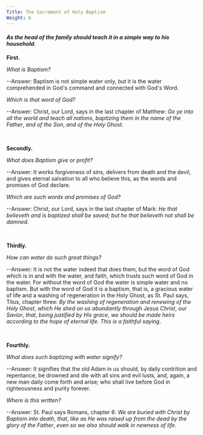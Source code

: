 ```yaml
---
Title: The Sacrament of Holy Baptism
Weight: 6
---
```


#### _As the head of the family should teach it in a simple way to his household._

**First.**

_What is Baptism?_

--Answer: Baptism
is not simple water only, but it is the water comprehended in
God's command and connected with God's Word.

_Which is that word of God?_

--Answer:  Christ, our Lord, says in the last chapter of Matthew: _Go ye into
all the world and teach all nations_, _baptizing them
in the name of the Father_, _and of the Son_, _and
of the Holy Ghost_.

&nbsp;

**Secondly.**

_What does Baptism give or profit?_

--Answer:  It works
forgiveness of sins, delivers from death and the devil, and
gives eternal salvation to all who believe this, as the words
and promises of God declare.

_Which are such words and promises of God?_ 

--Answer: Christ,
our Lord, says in the last chapter of Mark: _He that believeth
and is baptized shall be saved; but he that believeth not shall
be damned_.

&nbsp;

**Thirdly.**

_How can water do such great things?_

--Answer: It is
not the water indeed that does them, but the word of God which
is in and with the water, and faith, which trusts such word
of God in the water. For without the word of God the water is
simple water and no baptism. But with the word of God it is
a baptism, that is, a gracious water of life and a washing of
regeneration in the Holy Ghost, as St. Paul says, Titus, chapter
three: _By the washing of regeneration and renewing of the
Holy Ghost_, _which He shed on us abundantly through
Jesus Christ_, _our Savior_, _that_, _being
justified by His grace_, _we should be made heirs according
to the hope of eternal life. This is a faithful saying_.

&nbsp;

**Fourthly.**

_What does such baptizing with water signify?_

--Answer: It signifies
that the old Adam in us should, by daily contrition and repentance,
be drowned and die with all sins and evil lusts, and, again,
a new man daily come forth and arise; who shall live before
God in righteousness and purity forever.

_Where is this written?_ 

--Answer: St. Paul says Romans, chapter 6: _We are buried with Christ by
Baptism into death_, _that_, _like as He was raised
up from the dead by the glory of the Father_, _even so
we also should walk in newness of life_.

&nbsp; 

&nbsp;
